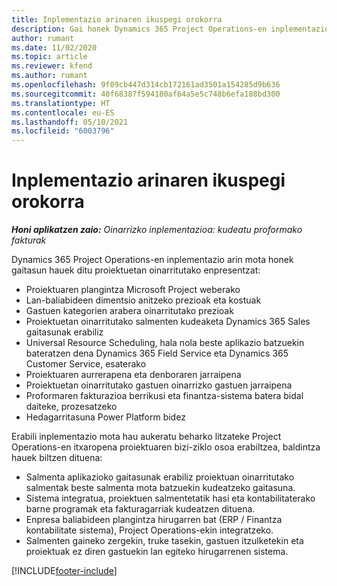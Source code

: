 ```yaml
---
title: Inplementazio arinaren ikuspegi orokorra
description: Gai honek Dynamics 365 Project Operations-en inplementazio arinari buruzko informazioa eskaintzen du.
author: rumant
ms.date: 11/02/2020
ms.topic: article
ms.reviewer: kfend
ms.author: rumant
ms.openlocfilehash: 9f09cb447d314cb172161ad3501a154285d9b636
ms.sourcegitcommit: 40f68387f594180af64a5e5c748b6efa188bd300
ms.translationtype: HT
ms.contentlocale: eu-ES
ms.lasthandoff: 05/10/2021
ms.locfileid: "6003796"
---
```

# <a name="lite-deployment-overview"></a>Inplementazio arinaren ikuspegi orokorra

_**Honi aplikatzen zaio:** Oinarrizko inplementazioa: kudeatu proformako fakturak_

Dynamics 365 Project Operations-en inplementazio arin mota honek gaitasun hauek ditu proiektuetan oinarritutako enpresentzat:

- Proiektuaren plangintza Microsoft Project weberako
- Lan-baliabideen dimentsio anitzeko prezioak eta kostuak
- Gastuen kategorien arabera oinarritutako prezioak
- Proiektuetan oinarritutako salmenten kudeaketa Dynamics 365 Sales gaitasunak erabiliz
- Universal Resource Scheduling, hala nola beste aplikazio batzuekin bateratzen dena Dynamics 365 Field Service eta Dynamics 365 Customer Service, esaterako
- Proiektuaren aurrerapena eta denboraren jarraipena
- Proiektuetan oinarritutako gastuen oinarrizko gastuen jarraipena
- Proformaren fakturazioa berrikusi eta finantza-sistema batera bidal daiteke, prozesatzeko
- Hedagarritasuna Power Platform bidez

Erabili inplementazio mota hau aukeratu beharko litzateke Project Operations-en itxaropena proiektuaren bizi-ziklo osoa erabiltzea, baldintza hauek biltzen dituena:

- Salmenta aplikazioko gaitasunak erabiliz proiektuan oinarritutako salmentak beste salmenta mota batzuekin kudeatzeko gaitasuna.
- Sistema integratua, proiektuen salmentetatik hasi eta kontabilitaterako barne programak eta fakturagarriak kudeatzen dituena.
- Enpresa baliabideen plangintza hirugarren bat (ERP / Finantza kontabilitate sistema), Project Operations-ekin integratzeko.
- Salmenten gaineko zergekin, truke tasekin, gastuen itzulketekin eta proiektuak ez diren gastuekin lan egiteko hirugarrenen sistema.


[!INCLUDE[footer-include](../includes/footer-banner.md)]